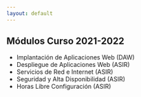 ```yaml
---
layout: default
---
```


## Módulos Curso 2021-2022

* Implantación de Aplicaciones Web (DAW)
* Despliegue de Aplicaciones Web (ASIR)
* Servicios de Red e Internet (ASIR)
* Seguridad y Alta Disponibilidad (ASIR)
* Horas Libre Configuración (ASIR)
